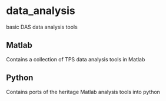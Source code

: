 # data_analysis
basic DAS data analysis tools

## Matlab

Contains a collection of TPS data analysis tools in Matlab

## Python

Contains ports of the heritage Matlab analysis tools into python

